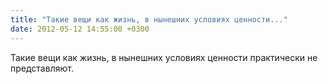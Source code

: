 ```yaml
---
title: "Такие вещи как жизнь, в нынешних условиях ценности..."
date: 2012-05-12 14:55:00 +0300
---
```


Такие вещи как жизнь, в нынешних условиях ценности практически не представляют.

